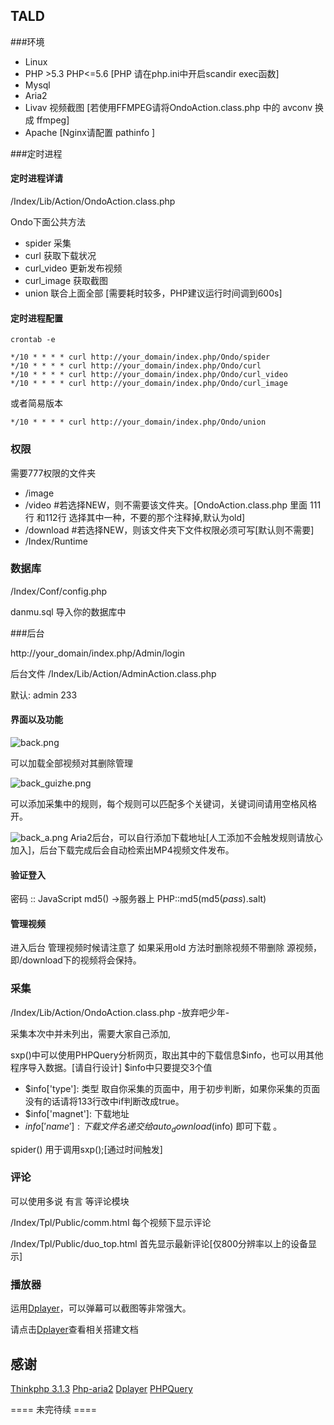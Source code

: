 ## TALD

###环境
* Linux
* PHP >5.3 PHP<=5.6 [PHP 请在php.ini中开启scandir exec函数]
* Mysql
* Aria2 
* Livav 视频截图 [若使用FFMPEG请将OndoAction.class.php 中的 avconv 换成 ffmpeg]
* Apache [Nginx请配置 pathinfo ]



###定时进程

#### 定时进程详请

/Index/Lib/Action/OndoAction.class.php

Ondo下面公共方法

* spider 采集
* curl 获取下载状况
* curl_video 更新发布视频
* curl_image 获取截图
* union 联合上面全部 [需要耗时较多，PHP建议运行时间调到600s]


#### 定时进程配置
```
crontab -e
```

```	    
*/10 * * * * curl http://your_domain/index.php/Ondo/spider
*/10 * * * * curl http://your_domain/index.php/Ondo/curl
*/10 * * * * curl http://your_domain/index.php/Ondo/curl_video
*/10 * * * * curl http://your_domain/index.php/Ondo/curl_image
```	    

或者简易版本

```
*/10 * * * * curl http://your_domain/index.php/Ondo/union
```


### 权限
需要777权限的文件夹
* /image
* /video #若选择NEW，则不需要该文件夹。[OndoAction.class.php 里面 111行 和112行 选择其中一种，不要的那个注释掉,默认为old]
* /download #若选择NEW，则该文件夹下文件权限必须可写[默认则不需要]
* /Index/Runtime

### 数据库
/Index/Conf/config.php

danmu.sql 导入你的数据库中

###后台


http://your_domain/index.php/Admin/login

后台文件 /Index/Lib/Action/AdminAction.class.php


默认: admin 233
#### 界面以及功能
![back.png](http://bilibara.com/images/2017/02/21/back.png)

可以加载全部视频对其删除管理


![back_guizhe.png](http://bilibara.com/images/2017/02/21/back_guizhe.png)

可以添加采集中的规则，每个规则可以匹配多个关键词，关键词间请用空格风格开。


![back_a.png](http://bilibara.com/images/2017/02/21/back_a.png)
Aria2后台，可以自行添加下载地址[人工添加不会触发规则请放心加入]，后台下载完成后会自动检索出MP4视频文件发布。

#### 验证登入

密码 :: JavaScript md5() ->服务器上 PHP::md5(md5($pass).$salt)

#### 管理视频

进入后台 管理视频时候请注意了 如果采用old 方法时删除视频不带删除 源视频，即/download下的视频将会保持。

### 采集
/Index/Lib/Action/OndoAction.class.php -放弃吧少年-

采集本次中并未列出，需要大家自己添加,

sxp()中可以使用PHPQuery分析网页，取出其中的下载信息$info，也可以用其他程序导入数据。[请自行设计]
$info中只要提交3个值
* $info['type']: 类型 取自你采集的页面中，用于初步判断，如果你采集的页面没有的话请将133行改中if判断改成true。
* $info['magnet']: 下载地址
* $info['name']: 下载文件名
递交给 auto_download($info) 即可下载 。

spider() 用于调用sxp();[通过时间触发]

### 评论 

可以使用多说 有言 等评论模块

/Index/Tpl/Public/comm.html    每个视频下显示评论

/Index/Tpl/Public/duo_top.html   首先显示最新评论[仅800分辨率以上的设备显示]


### 播放器

运用[Dplayer](https://github.com/DIYgod/DPlayer)，可以弹幕可以截图等非常强大。

请点击[Dplayer](https://github.com/DIYgod/DPlayer)查看相关搭建文档
## 感谢
[Thinkphp 3.1.3](http://www.thinkphp.cn/) 
[Php-aria2](https://github.com/shiny/php-aria2)
[Dplayer](https://github.com/DIYgod/DPlayer)
[PHPQuery](https://github.com/TobiaszCudnik/phpquery)


==== 未完待续 ====
